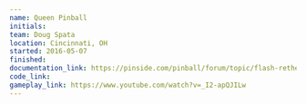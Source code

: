 ```yaml
---
name: Queen Pinball
initials:
team: Doug Spata
location: Cincinnati, OH
started: 2016-05-07
finished:
documentation_link: https://pinside.com/pinball/forum/topic/flash-retheme-project/
code_link:
gameplay_link: https://www.youtube.com/watch?v=_I2-apQJILw
---
```

